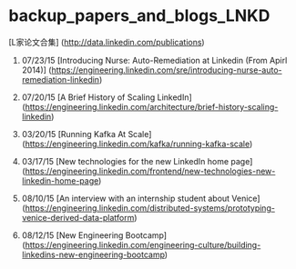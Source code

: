 # backup_papers_and_blogs_LNKD

[L家论文合集] (http://data.linkedin.com/publications)

1. 07/23/15 [Introducing Nurse: Auto-Remediation at Linkedin (From Apirl 2014)] (https://engineering.linkedin.com/sre/introducing-nurse-auto-remediation-linkedin) 

2. 07/20/15 [A Brief History of Scaling LinkedIn] (https://engineering.linkedin.com/architecture/brief-history-scaling-linkedin)

3. 03/20/15 [Running Kafka At Scale]
(https://engineering.linkedin.com/kafka/running-kafka-scale)

4. 03/17/15 [New technologies for the new LinkedIn home page]
(https://engineering.linkedin.com/frontend/new-technologies-new-linkedin-home-page)

5. 08/10/15 [An interview with an internship student about Venice]
(https://engineering.linkedin.com/distributed-systems/prototyping-venice-derived-data-platform)

6. 08/12/15 [New Engineering Bootcamp]
(https://engineering.linkedin.com/engineering-culture/building-linkedins-new-engineering-bootcamp)

